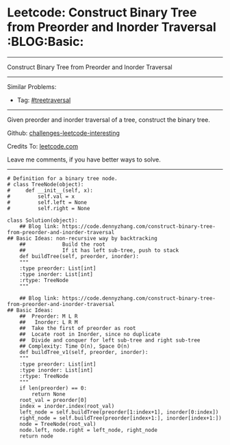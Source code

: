 
# Leetcode: Construct Binary Tree from Preorder and Inorder Traversal     :BLOG:Basic:

---

Construct Binary Tree from Preorder and Inorder Traversal  

---

Similar Problems:  

-   Tag: [#treetraversal](https://code.dennyzhang.com/tag/treetraversal)

---

Given preorder and inorder traversal of a tree, construct the binary tree.  

Github: [challenges-leetcode-interesting](https://github.com/DennyZhang/challenges-leetcode-interesting/tree/master/problems/construct-binary-tree-from-preorder-and-inorder-traversal)  

Credits To: [leetcode.com](https://leetcode.com/problems/construct-binary-tree-from-preorder-and-inorder-traversal/description/)  

Leave me comments, if you have better ways to solve.  

---

    
    # Definition for a binary tree node.
    # class TreeNode(object):
    #     def __init__(self, x):
    #         self.val = x
    #         self.left = None
    #         self.right = None
    
    class Solution(object):
        ## Blog link: https://code.dennyzhang.com/construct-binary-tree-from-preorder-and-inorder-traversal
    ## Basic Ideas: non-recursive way by backtracking
        ##            Build the root
        ##            If it has left sub-tree, push to stack
        def buildTree(self, preorder, inorder):
    	"""
    	:type preorder: List[int]
    	:type inorder: List[int]
    	:rtype: TreeNode
    	"""
    
        ## Blog link: https://code.dennyzhang.com/construct-binary-tree-from-preorder-and-inorder-traversal
    ## Basic Ideas:
        ##  Preorder: M L R
        ##   Inorder: L R M
        ##  Take the first of preorder as root
        ##  Locate root in Inorder, since no duplicate
        ##  Divide and conquer for left sub-tree and right sub-tree
        ## Complexity: Time O(n), Space O(n)
        def buildTree_v1(self, preorder, inorder):
    	"""
    	:type preorder: List[int]
    	:type inorder: List[int]
    	:rtype: TreeNode
    	"""
    	if len(preorder) == 0:
    	    return None
    	root_val = preorder[0]
    	index = inorder.index(root_val)
    	left_node = self.buildTree(preorder[1:index+1], inorder[0:index])
    	right_node = self.buildTree(preorder[index+1:], inorder[index+1:])
    	node = TreeNode(root_val)
    	node.left, node.right = left_node, right_node
    	return node

